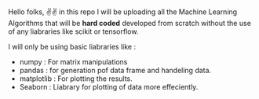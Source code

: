 Hello folks, ✌✌ in this repo I will be uploading all the Machine Learning Algorithms that will be <b>hard coded</b> developed from scratch
without the use of any liabraries like scikit or tensorflow.

I will only be using basic liabraries like : 
- numpy : For matrix manipulations
- pandas : for generation pof data frame and handeling data.
- matplotlib : For plotting the results.
- Seaborn : Liabrary for plotting of data more effeciently.
